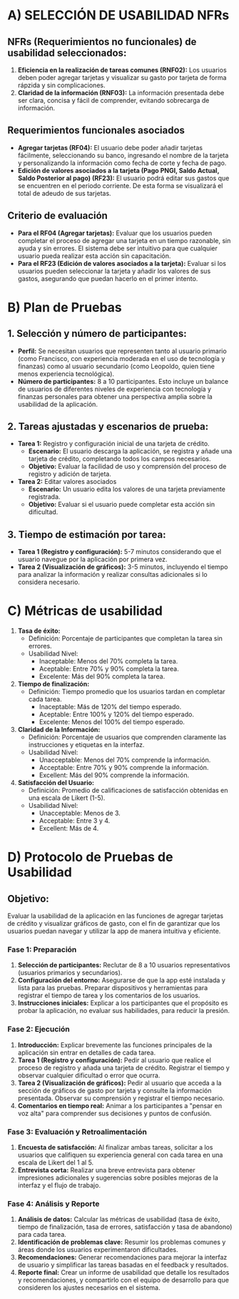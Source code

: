 # A) SELECCIÓN DE USABILIDAD NFRs

## NFRs (Requerimientos no funcionales) de usabilidad seleccionados:

1. **Eficiencia en la realización de tareas comunes (RNF02):** Los usuarios deben poder agregar tarjetas y visualizar su gasto por tarjeta de forma rápzida y sin complicaciones.
2. **Claridad de la información (RNF03):** La información presentada debe ser clara, concisa y fácil de comprender, evitando sobrecarga de información.

## Requerimientos funcionales asociados

* **Agregar tarjetas (RF04):** El usuario debe poder añadir tarjetas fácilmente, seleccionando su banco, ingresando el nombre de la tarjeta y personalizando la información como fecha de corte y fecha de pago.
* **Edición de valores asociados a la tarjeta (Pago PNGI, Saldo Actual, Saldo Posterior al pago) (RF23):** El usuario podrá editar sus gastos que se encuentren en el periodo corriente. De esta forma se visualizará el total de adeudo de sus tarjetas.


## Criterio de evaluación

* **Para el RF04 (Agregar tarjetas):** Evaluar que los usuarios pueden completar el proceso de agregar una tarjeta en un tiempo razonable, sin ayuda y sin errores. El sistema debe ser intuitivo para que cualquier usuario pueda realizar esta acción sin capacitación.
* **Para el RF23 (Edición de valores asociados a la tarjeta):** Evaluar si los usuarios pueden seleccionar la tarjeta y añadir los valores de sus gastos, asegurando que puedan hacerlo en el primer intento.

# B) Plan de Pruebas

## 1. Selección y número de participantes:
* **Perfil:** Se necesitan usuarios que representen tanto al usuario primario (como Francisco, con experiencia moderada en el uso de tecnología y finanzas) como al usuario secundario (como Leopoldo, quien tiene menos experiencia tecnológica).
* **Número de participantes:** 8 a 10 participantes. Esto incluye un balance de usuarios de diferentes niveles de experiencia con tecnología y finanzas personales para obtener una perspectiva amplia sobre la usabilidad de la aplicación.

## 2. Tareas ajustadas y escenarios de prueba:
* **Tarea 1:** Registro y configuración inicial de una tarjeta de crédito.
  * **Escenario:** El usuario descarga la aplicación, se registra y añade una tarjeta de crédito, completando todos los campos necesarios.
  * **Objetivo:** Evaluar la facilidad de uso y comprensión del proceso de registro y adición de tarjeta.
* **Tarea 2:** Editar valores asociados
  *  **Escenario:** Un usuario edita los valores de una tarjeta previamente registrada.
  *  **Objetivo:** Evaluar si el usuario puede completar esta acción sin dificultad.

## 3. Tiempo de estimación por tarea:
* **Tarea 1 (Registro y configuración):** 5-7 minutos considerando que el usuario navegue por la aplicación por primera vez.
* **Tarea 2 (Visualización de gráficos):** 3-5 minutos, incluyendo el tiempo para analizar la información y realizar consultas adicionales si lo considera necesario.


# C) Métricas de usabilidad

1. **Tasa de éxito:**
   * Definición: Porcentaje de participantes que completan la tarea sin errores.
   * Usabilidad Nivel:
     * Inaceptable: Menos del 70% completa la tarea.
     * Aceptable: Entre 70% y 90% completa la tarea.
     * Excelente: Más del 90% completa la tarea.
2. **Tiempo de finalización:**
   * Definición: Tiempo promedio que los usuarios tardan en completar cada tarea.
     * Inaceptable: Más de 120% del tiempo esperado.
     * Aceptable: Entre 100% y 120% del tiempo esperado.
     * Excelente: Menos del 100% del tiempo esperado.
3. **Claridad de la Información:**
   * Definición: Porcentaje de usuarios que comprenden claramente las instrucciones y etiquetas en la interfaz.
   * Usabilidad Nivel:
     * Unacceptable: Menos del 70% comprende la información.
     * Acceptable: Entre 70% y 90% comprende la información.
     * Excellent: Más del 90% comprende la información.
4. **Satisfacción del Usuario:**
    * Definición: Promedio de calificaciones de satisfacción obtenidas en una escala de Likert (1-5).
    * Usabilidad Nivel:
       * Unacceptable: Menos de 3.
       * Acceptable: Entre 3 y 4.
       * Excellent: Más de 4.


# D) Protocolo de Pruebas de Usabilidad

## Objetivo:
Evaluar la usabilidad de la aplicación en las funciones de agregar tarjetas de crédito y visualizar gráficos de gasto, con el fin de garantizar que los usuarios puedan navegar y utilizar la app de manera intuitiva y eficiente.

### Fase 1: Preparación
1. **Selección de participantes:** Reclutar de 8 a 10 usuarios representativos (usuarios primarios y secundarios).
2. **Configuración del entorno:** Asegurarse de que la app esté instalada y lista para las pruebas. Preparar dispositivos y herramientas para registrar el tiempo de tarea y los comentarios de los usuarios.
3. **Instrucciones iniciales:** Explicar a los participantes que el propósito es probar la aplicación, no evaluar sus habilidades, para reducir la presión.

### Fase 2: Ejecución
1. **Introducción:** Explicar brevemente las funciones principales de la aplicación sin entrar en detalles de cada tarea.
2. **Tarea 1 (Registro y configuración):** Pedir al usuario que realice el proceso de registro y añada una tarjeta de crédito. Registrar el tiempo y observar cualquier dificultad o error que ocurra.
3. **Tarea 2 (Visualización de gráficos):** Pedir al usuario que acceda a la sección de gráficos de gasto por tarjeta y consulte la información presentada. Observar su comprensión y registrar el tiempo necesario.
4. **Comentarios en tiempo real:** Animar a los participantes a "pensar en voz alta" para comprender sus decisiones y puntos de confusión.

### Fase 3: Evaluación y Retroalimentación
1. **Encuesta de satisfacción:** Al finalizar ambas tareas, solicitar a los usuarios que califiquen su experiencia general con cada tarea en una escala de Likert del 1 al 5.
2. **Entrevista corta:** Realizar una breve entrevista para obtener impresiones adicionales y sugerencias sobre posibles mejoras de la interfaz y el flujo de trabajo.

### Fase 4: Análisis y Reporte
1. **Análisis de datos:** Calcular las métricas de usabilidad (tasa de éxito, tiempo de finalización, tasa de errores, satisfacción y tasa de abandono) para cada tarea.
2. **Identificación de problemas clave:** Resumir los problemas comunes y áreas donde los usuarios experimentaron dificultades.
3. **Recomendaciones:** Generar recomendaciones para mejorar la interfaz de usuario y simplificar las tareas basadas en el feedback y resultados.
4. **Reporte final:** Crear un informe de usabilidad que detalle los resultados y recomendaciones, y compartirlo con el equipo de desarrollo para que consideren los ajustes necesarios en el sistema.
